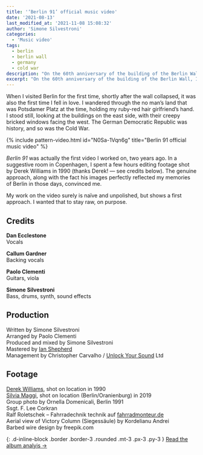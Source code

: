 ```yaml
---
title: '‘Berlin 91’ official music video'
date: '2021-08-13'
last_modified_at: '2021-11-08 15:08:32'
author: 'Simone Silvestroni'
categories:
  - 'Music video'
tags:
  - berlin
  - berlin wall
  - germany
  - cold war
description: "On the 60th anniversary of the building of the Berlin Wall, I’ve decided to release the last video from the album ‘After 1989’."
excerpt: "On the 60th anniversary of the building of the Berlin Wall, I’ve decided to release the last video from the album <em>After 1989</em>."
---
```

When I visited Berlin for the first time, shortly after the wall collapsed, it was also the first time I fell in love. I wandered through the no man’s land that was Potsdamer Platz at the time, holding my ruby-red hair girlfriend’s hand. I stood still, looking at the buildings on the east side, with their creepy bricked windows facing the west. The German Democratic Republic was history, and so was the Cold War.

{% include pattern-video.html id="N0Sa-1Vqn6g" title="Berlin 91 official music video" %}

_Berlin 91_ was actually the first video I worked on, two years ago. In a suggestive room in Copenhagen, I spent a few hours editing footage shot by Derek Williams in 1990 (thanks Derek! — see credits below). The genuine approach, along with the fact his images perfectly reflected my memories of Berlin in those days, convinced me.

My work on the video surely is naïve and unpolished, but shows a first approach. I wanted that to stay raw, on purpose.

## Credits

**Dan Ecclestone**<br>
Vocals

**Callum Gardner**<br>
Backing vocals

**Paolo Clementi**<br>
Guitars, viola

**Simone Silvestroni**<br>
Bass, drums, synth, sound effects

## Production

Written by Simone Silvestroni<br>
Arranged by Paolo Clementi<br>
Produced and mixed by Simone Silvestroni<br>
Mastered by [Ian Shepherd](https://en.wikipedia.org/wiki/Ian_Shepherd)<br>
Management by Christopher Carvalho / [Unlock Your Sound](https://unlockyoursound.com/) Ltd

## Footage

[Derek Williams](https://www.nr23.net/), shot on location in 1990<br>
[Silvia Maggi](https://silviamaggidesign.com/), shot on location (Berlin/Oranienburg) in 2019<br>
Group photo by Ornella Domenicali, Berlin 1991<br>
Ssgt. F. Lee Corkran<br>
Ralf Roletschek – Fahrradechnik technik auf [fahrradmonteur.de](https://fahrradmonteur.de)<br>
Aerial view of Victory Column (Siegessäule) by Kordelianu Andrei<br>
Barbed wire design by freepik.com<br>

{: .d-inline-block .border .border-3 .rounded .mt-3 .px-3 .py-3 }
[Read the album analyis →](/work/music/after-1989/)